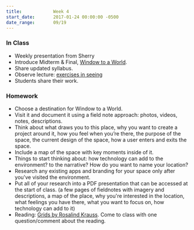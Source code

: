 ```yaml
---
title:            Week 4
start_date:       2017-01-24 00:00:00 -0500
date_range:       09/19
---
```


### In Class

- Weekly presentation from Sherry
- Introduce Midterm &amp; Final, [Window to a World](/projects/window).
- Share updated syllabus.
- Observe lecture: [exercises in seeing](../assets/lectures/lecture-3_seeing-places.pdf)
- Students share their work.

### Homework

- Choose a destination for Window to a World.
- Visit it and document it using a field note approach: photos, videos, notes, descriptions.
- Think about what draws you to this place, why you want to create a project around it, how you feel when you’re there, the purpose of the space, the current design of the space, how a user enters and exits the space.
- Include a map of the space with key moments inside of it.
- Things to start thinking about: how technology can add to the environment? to the narrative? How do you want to name your location?
- Research any existing apps and branding for your space only after you've visited the environment.
- Put all of your research into a PDF presentation that can be accessed at the start of class. (a few pages of fieldnotes with imagery and descriptions, a map of the place, why you're interested in the location, what feelings you have there, what you want to focus on, how technology can add to it)
- Reading: [Grids by Rosalind Krauss](assets/readings/krauss.pdf). Come to class with one question/comment about the reading.
